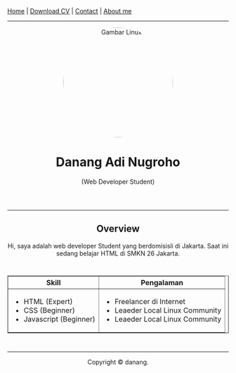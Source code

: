 <!DOCTYPE html>
<html lang="en">

<head>
  <meta charset="UTF-8">
  <meta http-equiv="X-UA-Compatible" content="IE=edge">
  <meta name="viewport" content="width=device-width, initial-scale=1.0">
  <title>Danang Adi Web personal</title>
</head>

<body>
  <nav>
    <a href="index.html">Home</a> |
    <a href="SIJA.pdf">Download CV</a> |
    <a href="contact.html">Contact</a> |
    <a href="about.html">About me</a>
  </nav>

  <hr />

  <header style="text-align: center;">
    <img src="image/5_969397242811121666.jpg" width="250" height="250" style="border-radius: 50%;" alt="Gambar Linux" />
    <h1>Danang Adi Nugroho</h1>
    <p>(Web Developer Student)</p>
  </header>

  <hr />

  <article style="text-align: center;">
    <h2>Overview</h2>
    <p>
      Hi, saya adalah web developer Student yang berdomisisli di Jakarta.
      Saat ini sedang belajar HTML di SMKN 26 Jakarta.
    </p>
  </article>

  <div style="max-width: 600px; margin: 3em auto">
    <table border="1" width="100%">
      <thead>
        <tr>
          <th>Skill</th>
          <th>Pengalaman</th>
        </tr>
      </thead>
      <tbody>
        <tr>
          <td>
            <ul>
              <li>HTML (Expert)</li>
              <li>CSS (Beginner)</li>
              <li>Javascript (Beginner)</li>
            </ul>
          </td>
          <td>
            <ul>
              <li>Freelancer di Internet</li>
              <li>Leaeder Local Linux Community</li>
              <li>Leaeder Local Linux Community</li>
            </ul>
          </td>
        </tr>
      </tbody>
    </table>
  </div>

  <hr>
  <footer style="text-align: center;">
    <p>Copyright &copy; danang.</p>
  </footer>
</body>

</html> 
